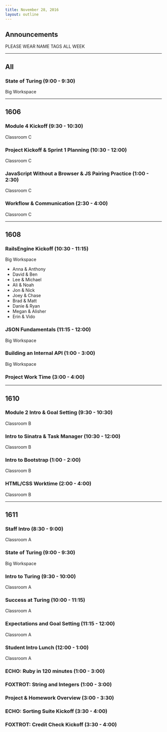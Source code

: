 ```yaml
---
title: November 28, 2016
layout: outline
---
```


## Announcements

PLEASE WEAR NAME TAGS ALL WEEK

***

## All

### State of Turing (9:00 - 9:30)

Big Workspace

***

## 1606

### Module 4 Kickoff (9:30 - 10:30)

Classroom C

### Project Kickoff & Sprint 1 Planning (10:30 - 12:00)

Classroom C

### JavaScript Without a Browser & JS Pairing Practice (1:00 - 2:30)

Classroom C

### Workflow & Communication (2:30 - 4:00)

Classroom C

***

## 1608

### RailsEngine Kickoff (10:30 - 11:15)

Big Workspace

* Anna & Anthony
* David & Ben
* Lee & Michael
* Ali & Noah
* Jon & Nick
* Joey & Chase
* Brad & Matt
* Danie & Ryan
* Megan & Alisher
* Erin & Vido

### JSON Fundamentals (11:15 - 12:00)

Big Workspace

### Building an Internal API (1:00 - 3:00)

Big Workspace

### Project Work Time (3:00 - 4:00)

***

## 1610

### Module 2 Intro & Goal Setting (9:30 - 10:30)

Classroom B

### Intro to Sinatra & Task Manager (10:30 - 12:00)

Classroom B

### Intro to Bootstrap (1:00 - 2:00)

Classroom B

### HTML/CSS Worktime (2:00 - 4:00)

Classroom B

***

## 1611

### Staff Intro (8:30 - 9:00)

Classroom A

### State of Turing (9:00 - 9:30)

Big Workspace

### Intro to Turing (9:30 - 10:00)

Classroom A

### Success at Turing (10:00 - 11:15)

Classroom A

### Expectations and Goal Setting (11:15 - 12:00)

Classroom A

### Student Intro Lunch (12:00 - 1:00)

Classroom A

### ECHO: Ruby in 120 minutes (1:00 - 3:00)

### FOXTROT: String and Integers (1:00 - 3:00)

### Project & Homework Overview (3:00 - 3:30)

### ECHO: Sorting Suite Kickoff (3:30 - 4:00)

### FOXTROT: Credit Check Kickoff (3:30 - 4:00)
